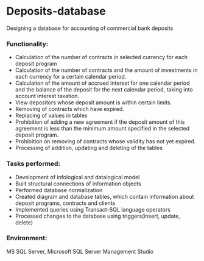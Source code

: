 # Deposits-database

Designing a database for accounting of commercial bank deposits

### Functionality:
 - Calculation of the number of contracts in selected currency for each deposit program
 - Calculation of the number of contracts and the amount of investments in each currency for a certain calendar period.
 - Calculation of the amount of accrued interest for one calendar period and the balance of the deposit for the next calendar period, taking into account interest       taxation.
 - View depositors whose deposit amount is within certain limits.
 - Removing of contracts which have expired.
 - Replacing of values in tables 
 - Prohibition of adding a new agreement if the deposit amount of this agreement is less than the minimum amount specified in the selected deposit program.
 - Prohibition on removing of contracts whose validity has not yet expired.
 - Processing of addition, updating and deleting of the tables
 
 
### Tasks performed: 
 - Development of infological and datalogical model
- Built structural connections of information objects
- Performed database normalization
- Created diagram and database tables, which contain information about deposit programs, contracts and clients
- Implemented queries  using Transact-SQL language operators
- Processed changes to the database using triggers(insert, update, delete)


### Environment: 
MS SQL Server, Microsoft SQL Server Management Studio
